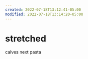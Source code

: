 ```yaml
---
created: 2022-07-18T13:12:41-05:00
modified: 2022-07-18T13:14:20-05:00
---
```


# stretched

calves
next
pasta
